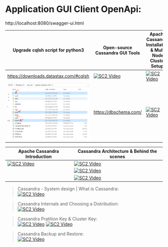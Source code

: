 # Application GUI Client OpenApi:
http://localhost:8080/swagger-ui.html

| Upgrade cqlsh script for python3  | Open-source Cassandra GUI Tools | Apache Cassandra Installation & Multi Node Cluster Setup: | 
| -------------                     | -------------                   | ------------------ | 
| https://downloads.datastax.com/#cqlsh  | [![SC2 Video](https://img.youtube.com/vi/zCHe3V50kVs/0.jpg)](https://www.youtube.com/watch?v=zCHe3V50kVs) | [![SC2 Video](https://img.youtube.com/vi/Ty147JhU0hg/0.jpg)](https://www.youtube.com/watch?v=Ty147JhU0hg) |
| ![IMG_PNG](https://github.com/rishant/cassandra-springboot-restapi-example/blob/main/cqlsh_changes.PNG) | https://dbschema.com/ | [![SC2 Video](https://img.youtube.com/vi/MceviB8j1mY/0.jpg)](https://www.youtube.com/watch?v=MceviB8j1mY&list=PLLa_h7BriLH1hYHxg9rq8w5Fq7dhbyKZb&index=7)|




| Apache Cassandra Introduction  | Cassandra Architecture & Behind the scenes | 
| -------------                  | -------------                   | 
| [![SC2 Video](https://img.youtube.com/vi/AgT_hopun-c/0.jpg)](https://www.youtube.com/watch?v=AgT_hopun-c&list=RDCMUC9xghV-TcBwGvK-aEMhpt5w&index=41)| [![SC2 Video](https://img.youtube.com/vi/1pOQFuIpawU/0.jpg)](https://www.youtube.com/watch?v=1pOQFuIpawU&list=RDCMUC9xghV-TcBwGvK-aEMhpt5w&index=20)|
| | [![SC2 Video](https://img.youtube.com/vi/JEwkI0W-wAk/0.jpg)](https://www.youtube.com/watch?v=JEwkI0W-wAk) |
| | [![SC2 Video](https://img.youtube.com/vi/ZuBl7kPBFSM/0.jpg)](https://www.youtube.com/watch?v=ZuBl7kPBFSM) |



> Cassandra - System design | What is Cassandra: \
[![SC2 Video](https://img.youtube.com/vi/y9wgnS-5Qxg/0.jpg)](https://www.youtube.com/watch?v=y9wgnS-5Qxg)

> Cassandra Internals and Choosing a Distribution: \
[![SC2 Video](https://img.youtube.com/vi/uossfVwxWXk/0.jpg)](https://www.youtube.com/watch?v=uossfVwxWXk)

> Cassandra Pratition Key & Cluster Key: \
[![SC2 Video](https://img.youtube.com/vi/S9rmf4X7E_E/0.jpg)](https://www.youtube.com/watch?v=S9rmf4X7E_E)
[![SC2 Video](https://img.youtube.com/vi/VsQ4OuH-K1I/0.jpg)](https://www.youtube.com/watch?v=VsQ4OuH-K1I&list=PLsyeobzWxl7r0bn6dzVA8bQNxcx7DRl5F&index=6&t=632s)

> Cassandra Backup and Restore: \
[![SC2 Video](https://img.youtube.com/vi/Uw1hez8Ry7c/0.jpg)](https://www.youtube.com/watch?v=Uw1hez8Ry7c)
